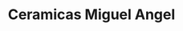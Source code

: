 ---
title: "Ceramicas Miguel Angel"
url: /melipilla-pomaire/ceramicas-miguel-angel/
shop: Töpferei
---
